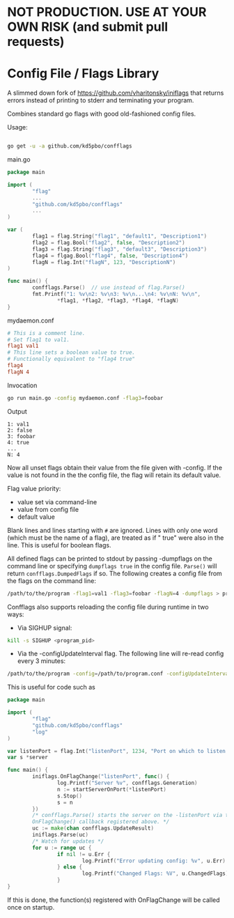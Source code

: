 NOT PRODUCTION.  USE AT YOUR OWN RISK (and submit pull requests)
=====================================

Config File / Flags Library
===========================

A slimmed down fork of https://github.com/vharitonsky/iniflags that returns
errors instead of printing to stderr and terminating your program.

Combines standard go flags with good old-fashioned config files.

Usage:

```bash

go get -u -a github.com/kd5pbo/confflags
```

main.go
```go
package main

import (
        "flag"
        ...
        "github.com/kd5pbo/confflags"
        ...
)

var (
        flag1 = flag.String("flag1", "default1", "Description1")
        flag2 = flag.Bool("flag2", false, "Description2")
        flag3 = flag.String("flag3", "default3", "Description3")
        flag4 = flgag.Bool("flag4", false, "Description4")
        flagN = flag.Int("flagN", 123, "DescriptionN")
)

func main() {
        confflags.Parse()  // use instead of flag.Parse()
        fmt.Printf("1: %v\n2: %v\n3: %v\n...\n4: %v\nN: %v\n",
                *flag1, *flag2, *flag3, *flag4, *flagN)
}
```

mydaemon.conf
```ini
# This is a comment line.
# Set flag1 to val1.
flag1 val1
# This line sets a boolean value to true.
# Functionally equivalent to "flag4 true"
flag4
flagN 4
```

Invocation
```bash
go run main.go -config mydaemon.conf -flag3=foobar
```

Output
```
1: val1
2: false
3: foobar
4: true
...
N: 4
```

Now all unset flags obtain their value from the file given with -config.
If the value is not found in the the config file, the flag will retain its
default value.

Flag value priority:
  - value set via command-line
  - value from config file
  - default value

Blank lines and lines starting with `#` are ignored.  Lines with only one word
(which must be the name of a flag), are treated as if " true" were also in the
line.  This is useful for boolean flags.  

All defined flags can be printed to stdout by passing -dumpflags on the
command line or specifying `dumpflags true` in the config file.  `Parse()`
will return `confflags.DumpedFlags` if so.  The following creates a config
file from the flags on the command line:

```bash
/path/to/the/program -flag1=val1 -flag3=foobar -flagN=4 -dumpflags > program.conf
```


Confflags also supports reloading the config file during runtime in two ways:

  * Via SIGHUP signal:

```bash
kill -s SIGHUP <program_pid>
```

  * Via the -configUpdateInterval flag. The following line will re-read config
every 3 minutes:

```bash
/path/to/the/program -config=/path/to/program.conf -configUpdateInterval=3m
```

This is useful for code such as
```go
package main

import (
        "flag"
        "github.com/kd5pbo/confflags"
        "log"
)

var listenPort = flag.Int("listenPort", 1234, "Port on which to listen.")
var s *server

func main() {
        iniflags.OnFlagChange("listenPort", func() {
                log.Printf("Server %v", confflags.Generation)
                n := startServerOnPort(*listenPort)
                s.Stop()
                s = n
        })
        /* confflags.Parse() starts the server on the -listenPort via the
        OnFlagChange() callback registered above. */
        uc := make(chan confflags.UpdateResult)
        iniflags.Parse(uc)
        /* Watch for updates */
        for u := range uc {
                if nil != u.Err {
                        log.Printf("Error updating config: %v", u.Err)
                } else {
                        log.Printf("Changed Flags: %V", u.ChangedFlags)
                }
}
```
If this is done, the function(s) registered with OnFlagChange will be called
once on startup.
